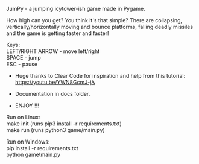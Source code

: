 JumPy - a jumping icytower-ish game made in Pygame.

How high can you get? You think it's that simple? There are collapsing, vertically/horizontally moving and bounce platforms, falling deadly missiles and the game is getting faster and faster!

Keys:  
LEFT/RIGHT ARROW - move left/right  
SPACE - jump  
ESC - pause  

- Huge thanks to Clear Code for inspiration and help from this tutorial:  
https://youtu.be/YWN8GcmJ-jA

- Documentation in docs folder.

- ENJOY !!!

Run on Linux:  
make init (runs pip3 install -r requirements.txt)  
make run (runs python3 game/main.py)  

Run on Windows:  
pip install -r requirements.txt  
python game\main.py  
